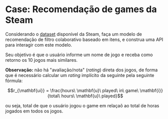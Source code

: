# Case: Recomendação de games da Steam

Considerando o [dataset](https://www.kaggle.com/datasets/tamber/steam-video-games) disponível da Steam, faça um modelo de recomendação de filtro colaborativo baseado em itens, e construa uma API para interagir com este modelo.

Seu objetivo é que o usuário informe um nome de jogo e receba como retorno os 10 jogos mais similares. 

**Observação:** não há "avaliação/nota" (*rating*) direta dos jogos, de forma que é necessário calcular um *rating* implícito da seguinte pela seguinte fórmula: 

$$r_{\mathbf{ui}} = \frac{hours\ \mathbf{u}\ played\ in\ game\ \mathbf{i}}{total\ hours\ \mathbf{u}\ played}$$

ou seja, total de que o usuário jogou o game em relaçaõ ao total de horas jogados em todos os jogos.